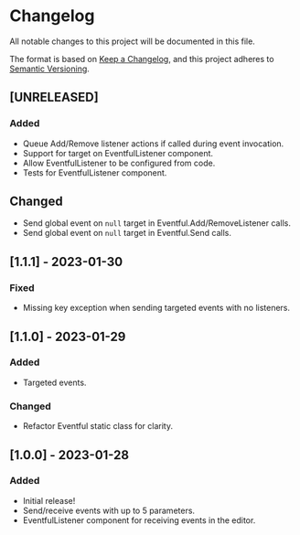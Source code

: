 # Changelog

All notable changes to this project will be documented in this file.

The format is based on [Keep a Changelog](https://keepachangelog.com/en/1.0.0/),
and this project adheres to [Semantic Versioning](https://semver.org/spec/v2.0.0.html).

## [UNRELEASED]

### Added
- Queue Add/Remove listener actions if called during event invocation.
- Support for target on EventfulListener component.
- Allow EventfulListener to be configured from code.
- Tests for EventfulListener component.

## Changed
- Send global event on `null` target in Eventful.Add/RemoveListener calls.
- Send global event on `null` target in Eventful.Send calls.

## [1.1.1] - 2023-01-30

### Fixed
- Missing key exception when sending targeted events with no listeners.

## [1.1.0] - 2023-01-29

### Added
- Targeted events.

### Changed
- Refactor Eventful static class for clarity.

## [1.0.0] - 2023-01-28

### Added
- Initial release!
- Send/receive events with up to 5 parameters.
- EventfulListener component for receiving events in the editor.
